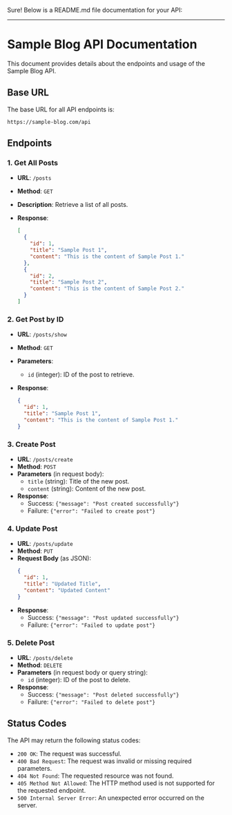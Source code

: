 Sure! Below is a README.md file documentation for your API:

---

# Sample Blog API Documentation

This document provides details about the endpoints and usage of the Sample Blog API.

## Base URL

The base URL for all API endpoints is:

```
https://sample-blog.com/api
```

## Endpoints

### 1. Get All Posts

- **URL**: `/posts`
- **Method**: `GET`
- **Description**: Retrieve a list of all posts.
- **Response**:

  ```json
  [
    {
      "id": 1,
      "title": "Sample Post 1",
      "content": "This is the content of Sample Post 1."
    },
    {
      "id": 2,
      "title": "Sample Post 2",
      "content": "This is the content of Sample Post 2."
    }
  ]
  ```

### 2. Get Post by ID

- **URL**: `/posts/show`
- **Method**: `GET`
- **Parameters**:
  - `id` (integer): ID of the post to retrieve.
- **Response**:

  ```json
  {
    "id": 1,
    "title": "Sample Post 1",
    "content": "This is the content of Sample Post 1."
  }
  ```

### 3. Create Post

- **URL**: `/posts/create`
- **Method**: `POST`
- **Parameters** (in request body):
  - `title` (string): Title of the new post.
  - `content` (string): Content of the new post.
- **Response**:
  - Success: `{"message": "Post created successfully"}`
  - Failure: `{"error": "Failed to create post"}`

### 4. Update Post

- **URL**: `/posts/update`
- **Method**: `PUT`
- **Request Body** (as JSON):
  ```json
  {
    "id": 1,
    "title": "Updated Title",
    "content": "Updated Content"
  }
  ```
- **Response**:
  - Success: `{"message": "Post updated successfully"}`
  - Failure: `{"error": "Failed to update post"}`

### 5. Delete Post

- **URL**: `/posts/delete`
- **Method**: `DELETE`
- **Parameters** (in request body or query string):
  - `id` (integer): ID of the post to delete.
- **Response**:
  - Success: `{"message": "Post deleted successfully"}`
  - Failure: `{"error": "Failed to delete post"}`

## Status Codes

The API may return the following status codes:

- `200 OK`: The request was successful.
- `400 Bad Request`: The request was invalid or missing required parameters.
- `404 Not Found`: The requested resource was not found.
- `405 Method Not Allowed`: The HTTP method used is not supported for the requested endpoint.
- `500 Internal Server Error`: An unexpected error occurred on the server.

